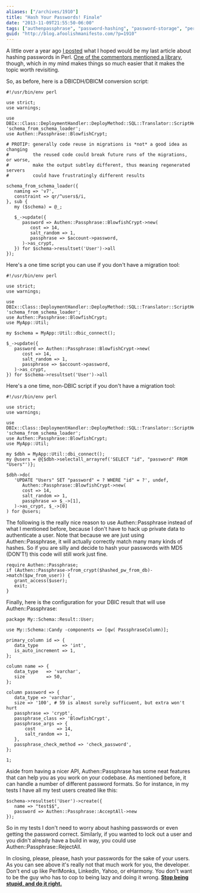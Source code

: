 ```yaml
---
aliases: ["/archives/1910"]
title: "Hash Your Passwords! Finale"
date: "2013-11-09T21:55:50-06:00"
tags: ["authenpassphrase", "password-hashing", "password-storage", "perl"]
guid: "http://blog.afoolishmanifesto.com/?p=1910"
---
```

A little over a year ago [I posted](/archives/1695) what I hoped would be my last article about hashing passwords in Perl. [One of the commentors mentioned a library](/archives/1695#comment-2876), though, which in my mind makes things so much easier that it makes the topic worth revisiting.

So, as before, here is a DBICDH/DBICM conversion script:

    #!/usr/bin/env perl

    use strict;
    use warnings;

    use DBIx::Class::DeploymentHandler::DeployMethod::SQL::Translator::ScriptHelpers 'schema_from_schema_loader';
    use Authen::Passphrase::BlowfishCrypt;

    # PROTIP: generally code reuse in migrations is *not* a good idea as changing
    #         the reused code could break future runs of the migrations, or worse,
    #         make the output subtley different, thus meaning regenerated servers
    #         could have frustratingly different results

    schema_from_schema_loader({
       naming => 'v7',
       constraint => qr/^users$/i,
    }, sub {
       my ($schema) = @_;

       $_->update({
          password => Authen::Passphrase::BlowfishCrypt->new(
             cost => 14,
             salt_random => 1,
             passphrase => $account->password,
          )->as_crypt,
       }) for $schema->resultset('User')->all
    });

Here's a one time script you can use if you don't have a migration tool:

    #!/usr/bin/env perl

    use strict;
    use warnings;

    use DBIx::Class::DeploymentHandler::DeployMethod::SQL::Translator::ScriptHelpers 'schema_from_schema_loader';
    use Authen::Passphrase::BlowfishCrypt;
    use MyApp::Util;

    my $schema = MyApp::Util::dbic_connect();

    $_->update({
       password => Authen::Passphrase::BlowfishCrypt->new(
          cost => 14,
          salt_random => 1,
          passphrase => $account->password,
       )->as_crypt,
    }) for $schema->resultset('User')->all

Here's a one time, non-DBIC script if you don't have a migration tool:

    #!/usr/bin/env perl

    use strict;
    use warnings;

    use DBIx::Class::DeploymentHandler::DeployMethod::SQL::Translator::ScriptHelpers 'schema_from_schema_loader';
    use Authen::Passphrase::BlowfishCrypt;
    use MyApp::Util;

    my $dbh = MyApp::Util::dbi_connect();
    my @users = @{$dbh->selectall_arrayref('SELECT "id", "password" FROM "Users"')};

    $dbh->do(
       'UPDATE "Users" SET "password" = ? WHERE "id" = ?', undef,
          Authen::Passphrase::BlowfishCrypt->new(
          cost => 14,
          salt_random => 1,
          passphrase => $_->[1],
       )->as_crypt, $_->[0]
    ) for @users;

The following is the really nice reason to use Authen::Passphrase instead of what I mentioned before, because I don't have to hack up private data to authenticate a user. Note that because we are just using Authen::Passphrase, it will actually correctly match many many kinds of hashes. So if you are silly and decide to hash your passwords with MD5 (DON'T!) this code will still work just fine.

    require Authen::Passphrase;
    if (Authen::Passphrase->from_crypt($hashed_pw_from_db)->match($pw_from_user)) {
       grant_access($user);
       exit;
    }

Finally, here is the configuration for your DBIC result that will use Authen::Passphrase:

    package My::Schema::Result::User;

    use My::Schema::Candy -components => [qw( PassphraseColumn)];

    primary_column id => {
       data_type         => 'int',
       is_auto_increment => 1,
    };

    column name => {
       data_type   => 'varchar',
       size        => 50,
    };

    column password => {
       data_type => 'varchar',
       size => '100', # 59 is almost surely sufficuent, but extra won't hurt
       passphrase => 'crypt',
       passphrase_class => 'BlowfishCrypt',
       passphrase_args => {
           cost        => 14,
           salt_random => 1,
       },
       passphrase_check_method => 'check_password',
    };

    1;

Aside from having a nicer API, Authen::Passphrase has some neat features that can help you as you work on your codebase. As mentioned before, it can handle a number of different password formats. So for instance, in my tests I have all my test users created like this:

    $schema->resultset('User')->create({
       name => "test$$",
       password => Authen::Passphrase::AcceptAll->new
    });

So in my tests I don't need to worry about hashing passwords or even getting the password correct. Similarly, if you wanted to lock out a user and you didn't already have a build in way, you could use Authen::Passphrase::RejectAll.

In closing, please, please, hash your passwords for the sake of your users. As you can see above it's really not that much work for you, the developer. Don't end up like PerlMonks, LinkedIn, Yahoo, or eHarmony. You don't want to be the guy who has to cop to being lazy and doing it wrong. [**Stop being stupid, and do it right.**](http://www.quora.com/Driving/What-are-some-parallel-parking-tips)
